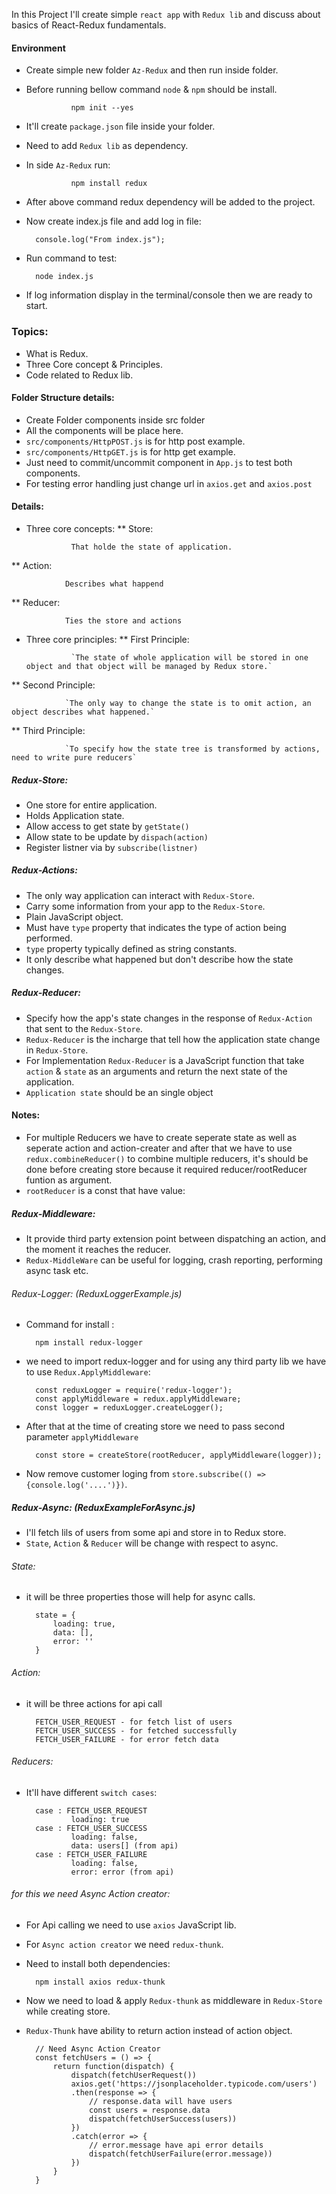 In this Project I'll create simple `react app` with `Redux lib` and discuss about basics of React-Redux fundamentals.

#### Environment
* Create simple new folder `Az-Redux` and then run inside folder.
* Before running bellow command `node` & `npm` should be install.
                
                npm init --yes
* It'll create `package.json` file inside your folder.
* Need to add `Redux lib` as dependency.
* In side `Az-Redux` run:

                npm install redux
* After above command redux dependency will be added to the project.
* Now create index.js file and add log in file:

        console.log("From index.js");
* Run command to test:

        node index.js
* If log information display in the terminal/console then we are ready to start.

### Topics:
* What is Redux.
* Three Core concept & Principles.
* Code related to Redux lib.
#### Folder Structure details:
* Create Folder components inside src folder
* All the components will be place here.
* `src/components/HttpPOST.js` is for http post example.
* `src/components/HttpGET.js` is for http get example.
* Just need to commit/uncommit component in `App.js` to test both components.
* For testing error handling just change url in  `axios.get` and `axios.post`
#### Details:
* Three core concepts:
** Store:
                
                That holde the state of application.
** Action:
                
                Describes what happend
** Reducer:

                Ties the store and actions
* Three core principles:
** First Principle:

                `The state of whole application will be stored in one object and that object will be managed by Redux store.`
** Second Principle:

                `The only way to change the state is to omit action, an object describes what happened.`
** Third Principle:

                `To specify how the state tree is transformed by actions, need to write pure reducers`
##### Redux-Store:
* One store for entire application.
* Holds Application state.
* Allow access to get state by `getState()`
* Allow state to be update by `dispach(action)`
* Register listner via by `subscribe(listner)`
##### Redux-Actions:
* The only way application can interact with `Redux-Store`.
* Carry some information from your app to the `Redux-Store`.
* Plain JavaScript object.
* Must have `type` property that indicates the type of action being performed.
* `type` property typically defined as string constants.  
* It only describe what happened but don't describe how the state changes. 
##### Redux-Reducer:
* Specify how the app's state changes in the response of `Redux-Action` that sent to the `Redux-Store`.
* `Redux-Reducer` is the incharge that tell how the application state change in `Redux-Store`.
* For Implementation `Redux-Reducer` is a JavaScript function that take `action` & `state` as an arguments and return the next state of the application.
* `Application state` should be an single object
#### Notes:
* For multiple Reducers we have to create seperate state as well as seperate action and action-creater and after that we have to use `redux.combineReducer()` to combine multiple reducers, it's should be done before creating store because it required reducer/rootReducer funtion as argument.
* `rootReducer` is a const that have value:

##### Redux-Middleware:
* It provide third party extension point between dispatching an action, and the moment it reaches the reducer.
* `Redux-MiddleWare` can be useful for logging, crash reporting, performing async task etc.
###### Redux-Logger: (ReduxLoggerExample.js)
* Command for install : 

        npm install redux-logger
* we need to import redux-logger and for using any third party lib we have to use `Redux.ApplyMiddleware`:

        const reduxLogger = require('redux-logger');
        const applyMiddleware = redux.applyMiddleware;
        const logger = reduxLogger.createLogger();
* After that at the time of creating store we need to pass second parameter `applyMiddleware`

        const store = createStore(rootReducer, applyMiddleware(logger));
* Now remove customer loging from `store.subscribe(() =>{console.log('....')})`.
##### Redux-Async: (ReduxExampleForAsync.js)
* I'll fetch lils of users from some api and store in to Redux store.
* `State`, `Action` & `Reducer` will be change with respect to async.
###### State:
* it will be three properties those will help for async calls.

        state = {
            loading: true,
            data: [],
            error: '' 
        }
###### Action:
* it will be three actions for api call

        FETCH_USER_REQUEST - for fetch list of users
        FETCH_USER_SUCCESS - for fetched successfully 
        FETCH_USER_FAILURE - for error fetch data

###### Reducers:
* It'll have different `switch cases`:

        case : FETCH_USER_REQUEST
                loading: true
        case : FETCH_USER_SUCCESS
                loading: false,
                data: users[] (from api)
        case : FETCH_USER_FAILURE
                loading: false,
                error: error (from api)
###### for this we need Async Action creator:
* For Api calling we need to use `axios` JavaScript lib.
* For `Async action creator` we need `redux-thunk`.
* Need to install both dependencies:

        npm install axios redux-thunk
* Now we need to load & apply `Redux-thunk` as middleware in `Redux-Store` while creating store.
* `Redux-Thunk` have ability to return action instead of action object.

        // Need Async Action Creator
        const fetchUsers = () => {
            return function(dispatch) {
                dispatch(fetchUserRequest())
                axios.get('https://jsonplaceholder.typicode.com/users')
                .then(response => {
                    // response.data will have users
                    const users = response.data
                    dispatch(fetchUserSuccess(users))
                })
                .catch(error => {
                    // error.message have api error details    
                    dispatch(fetchUserFailure(error.message))
                })
            }
        }
